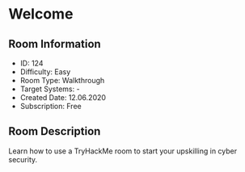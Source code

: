 ﻿# Welcome

## Room Information
- ID: 124
- Difficulty: Easy
- Room Type: Walkthrough
- Target Systems: -
- Created Date: 12.06.2020
- Subscription: Free

## Room Description
Learn how to use a TryHackMe room to start your upskilling in cyber security.
